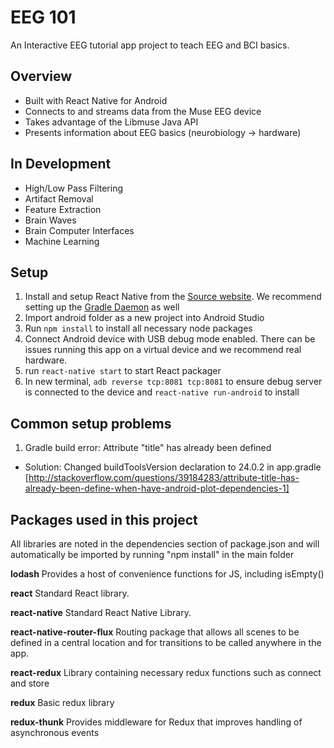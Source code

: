 # EEG 101

An Interactive EEG tutorial app project to teach EEG and BCI basics.

## Overview

- Built with React Native for Android
- Connects to and streams data from the Muse EEG device
- Takes advantage of the Libmuse Java API
- Presents information about EEG basics (neurobiology -> hardware)

## In Development

- High/Low Pass Filtering
- Artifact Removal
- Feature Extraction
- Brain Waves
- Brain Computer Interfaces
- Machine Learning

## Setup

1. Install and setup React Native from the [Source website](https://facebook.github.io/react-native/docs/getting-started.html). We recommend setting up the [Gradle Daemon](https://docs.gradle.org/2.9/userguide/gradle_daemon.html) as well
2. Import android folder as a new project into Android Studio
3. Run `npm install` to install all necessary node packages
4. Connect Android device with USB debug mode enabled. There can be issues running this app on a virtual device and we recommend real hardware. 
5. run `react-native start` to start React packager
5. In new terminal, `adb reverse tcp:8081 tcp:8081` to ensure debug server is connected to the device and `react-native run-android` to install

## Common setup problems

1. Gradle build error: Attribute "title" has already been defined

- Solution: Changed buildToolsVersion declaration to 24.0.2 in app.gradle [http://stackoverflow.com/questions/39184283/attribute-title-has-already-been-define-when-have-android-plot-dependencies-1]

## Packages used in this project
All libraries are noted in the dependencies section of package.json and will automatically be imported by running "npm install" in the main folder

**lodash**
Provides a host of convenience functions for JS, including isEmpty()

**react**
Standard React library.

**react-native**
Standard React Native Library.

**react-native-router-flux**
Routing package that allows all scenes to be defined in a central location and for transitions to be called anywhere in the app.

**react-redux**
Library containing necessary redux functions such as connect and store

**redux**
Basic redux library

**redux-thunk**
Provides middleware for Redux that improves handling of asynchronous events
